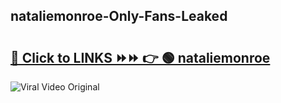 
 ## nataliemonroe-Only-Fans-Leaked

# <h2><a href="https://clipsfans.com/nataliemonroe&ref=git">🔗 Click to LINKS ⏩⏩ 👉 🟢 nataliemonroe </a></h2>

<a href="https://clipsfans.com/nataliemonroe&ref=git" rel="nofollow" data-target="animated-image.originalLink"><img src="https://i.ibb.co.com/xMMVF88/686577567.gif" alt="Viral Video Original" style="max-width: 100%; display: inline-block;" data-target="animated-image.originalImage"></a>
